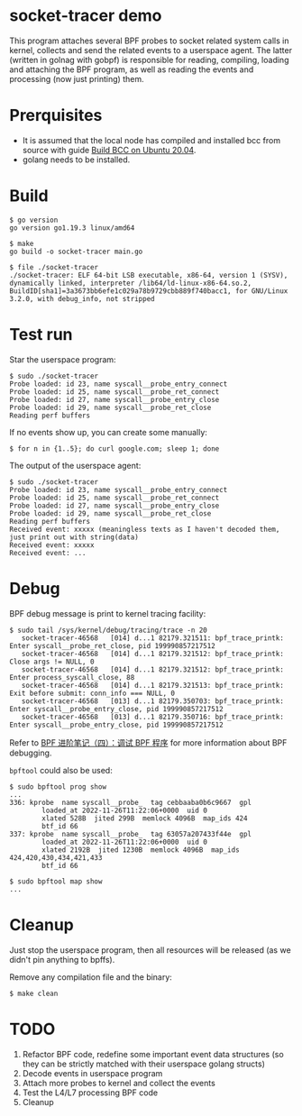 socket-tracer demo
==================

This program attaches several BPF probes to socket related system calls
in kernel, collects and send the related events to a userspace agent.
The latter (written in golnag with gobpf) is responsible for reading,
compiling, loading and attaching the BPF program, as well as reading the
events and processing (now just printing) them.

# Prerquisites

* It is assumed that the local node has compiled and installed bcc from source
  with guide [Build BCC on Ubuntu 20.04](../docs/build-bcc).
* golang needs to be installed.

# Build

```shell
$ go version
go version go1.19.3 linux/amd64

$ make
go build -o socket-tracer main.go

$ file ./socket-tracer
./socket-tracer: ELF 64-bit LSB executable, x86-64, version 1 (SYSV), dynamically linked, interpreter /lib64/ld-linux-x86-64.so.2, BuildID[sha1]=3a3673bb6efe1c029a78b9729cbb889f740bacc1, for GNU/Linux 3.2.0, with debug_info, not stripped
```

# Test run

Star the userspace program:

```shell
$ sudo ./socket-tracer
Probe loaded: id 23, name syscall__probe_entry_connect
Probe loaded: id 25, name syscall__probe_ret_connect
Probe loaded: id 27, name syscall__probe_entry_close
Probe loaded: id 29, name syscall__probe_ret_close
Reading perf buffers
```

If no events show up, you can create some manually:

```shell
$ for n in {1..5}; do curl google.com; sleep 1; done
```

The output of the userspace agent:

```shell
$ sudo ./socket-tracer
Probe loaded: id 23, name syscall__probe_entry_connect
Probe loaded: id 25, name syscall__probe_ret_connect
Probe loaded: id 27, name syscall__probe_entry_close
Probe loaded: id 29, name syscall__probe_ret_close
Reading perf buffers
Received event: xxxxx (meaningless texts as I haven't decoded them, just print out with string(data)
Received event: xxxxx
Received event: ...
```

# Debug

BPF debug message is print to kernel tracing facility:

```shell
$ sudo tail /sys/kernel/debug/tracing/trace -n 20
   socket-tracer-46568   [014] d...1 82179.321511: bpf_trace_printk: Enter syscall__probe_ret_close, pid 199990857217512
   socket-tracer-46568   [014] d...1 82179.321512: bpf_trace_printk: Close args != NULL, 0
   socket-tracer-46568   [014] d...1 82179.321512: bpf_trace_printk: Enter process_syscall_close, 88
   socket-tracer-46568   [014] d...1 82179.321513: bpf_trace_printk: Exit before submit: conn_info === NULL, 0
   socket-tracer-46568   [013] d...1 82179.350703: bpf_trace_printk: Enter syscall__probe_entry_close, pid 199990857217512
   socket-tracer-46568   [013] d...1 82179.350716: bpf_trace_printk: Enter syscall__probe_entry_close, pid 199990857217512
```

Refer to [BPF 进阶笔记（四）：调试 BPF 程序](http://arthurchiao.art/blog/bpf-advanced-notes-4-zh) for more information about BPF debugging.

`bpftool` could also be used:

```shell
$ sudo bpftool prog show
...
336: kprobe  name syscall__probe_  tag cebbaaba0b6c9667  gpl
        loaded_at 2022-11-26T11:22:06+0000  uid 0
        xlated 528B  jited 299B  memlock 4096B  map_ids 424
        btf_id 66
337: kprobe  name syscall__probe_  tag 63057a207433f44e  gpl
        loaded_at 2022-11-26T11:22:06+0000  uid 0
        xlated 2192B  jited 1230B  memlock 4096B  map_ids 424,420,430,434,421,433
        btf_id 66

$ sudo bpftool map show
...
```

# Cleanup

Just stop the userspace program, then all resources will be released (as we didn't
pin anything to bpffs).

Remove any compilation file and the binary:

```shell
$ make clean
```

# TODO

1. Refactor BPF code, redefine some important event data structures (so they can be strictly matched with their userspace golang structs)
2. Decode events in userspace program
3. Attach more probes to kernel and collect the events
4. Test the L4/L7 processing BPF code
5. Cleanup
